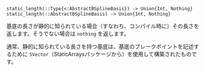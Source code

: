 ```
static_length(::Type{<:AbstractBSplineBasis}) -> Union{Int, Nothing}
static_length(::AbstractBSplineBasis) -> Union{Int, Nothing}
```

基底の長さが静的に知られている場合（すなわち、コンパイル時に）その長さを返します。そうでない場合は `nothing` を返します。

通常、静的に知られている長さを持つ基底は、基底のブレークポイントを記述するために `SVector`（StaticArraysパッケージから）を使用して構築されたものです。

